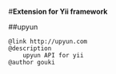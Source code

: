 #**Extension for Yii framework**


##upyun
	
	@link http://upyun.com
	@description
		upyun API for yii
	@author gouki

